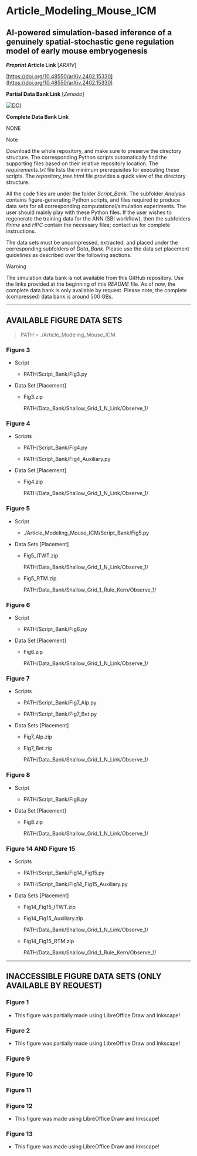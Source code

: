 # Article_Modeling_Mouse_ICM

## AI-powered simulation-based inference of a genuinely spatial-stochastic gene regulation model of early mouse embryogenesis

**_Preprint_ Article Link** [_ARXIV_]

[https://doi.org/10.48550/arXiv.2402.15330](https://doi.org/10.48550/arXiv.2402.15330)

__Partial Data Bank Link__ [_Zenodo_]

[![DOI](https://zenodo.org/badge/DOI/10.5281/zenodo.12637055.svg)](https://doi.org/10.5281/zenodo.12637055)

__Complete Data Bank Link__

NONE []()

> [!NOTE]
> Download the whole repository, and make sure to preserve the directory structure. The corresponding Python scripts automatically find the supporting files based on their relative repository location. The *requirements.txt* file lists the minimum prerequisites for executing these scripts. The *repository_tree.html* file provides a quick view of the directory structure.

All the code files are under the folder *Script_Bank*. The subfolder *Analysis* contains figure-generating Python scripts, and files required to produce data sets for all corresponding computational/simulation experiments. The user should mainly play with these Python files. If the user wishes to regenerate the training data for the ANN (SBI workflow), then the subfolders *Prime* and *HPC* contain the necessary files; contact us for complete instructions.

The data sets must be uncompressed, extracted, and placed under the corresponding subfolders of *Data_Bank*. Please use the data set placement guidelines as described over the following sections.

> [!WARNING]
> The simulation data bank is not available from this GitHub repository. Use the links provided at the beginning of this *README* file. As of now, the complete data bank is only available by request. Please note, the complete (compressed) data bank is around 500 GBs.

----

## AVAILABLE FIGURE DATA SETS

> PATH = ./Article_Modeling_Mouse_ICM

### Figure 3

 - Script

   - PATH/Script_Bank/Fig3.py

 - Data Set [Placement]

   - Fig3.zip

       PATH/Data_Bank/Shallow_Grid_1_N_Link/Observe_1/

### Figure 4

 - Scripts

   - PATH/Script_Bank/Fig4.py

   - PATH/Script_Bank/Fig4_Auxiliary.py

 - Data Set [Placement]

   - Fig4.zip

       PATH/Data_Bank/Shallow_Grid_1_N_Link/Observe_1/

### Figure 5

 - Script

   - ./Article_Modeling_Mouse_ICM/Script_Bank/Fig5.py

 - Data Sets [Placement]

   - Fig5_ITWT.zip

       PATH/Data_Bank/Shallow_Grid_1_N_Link/Observe_1/

   - Fig5_RTM.zip

       PATH/Data_Bank/Shallow_Grid_1_Rule_Kern/Observe_1/

### Figure 6

 - Script

   - PATH/Script_Bank/Fig6.py

 - Data Set [Placement]

   - Fig6.zip

       PATH/Data_Bank/Shallow_Grid_1_N_Link/Observe_1/

### Figure 7

 - Scripts

   - PATH/Script_Bank/Fig7_Alp.py

   - PATH/Script_Bank/Fig7_Bet.py

 - Data Sets [Placement]

   - Fig7_Alp.zip

   - Fig7_Bet.zip

       PATH/Data_Bank/Shallow_Grid_1_N_Link/Observe_1/

### Figure 8

 - Script

   - PATH/Script_Bank/Fig8.py

 - Data Set [Placement]

   - Fig8.zip

       PATH/Data_Bank/Shallow_Grid_1_N_Link/Observe_1/

### Figure 14 AND Figure 15

 - Scripts

   - PATH/Script_Bank/Fig14_Fig15.py

   - PATH/Script_Bank/Fig14_Fig15_Auxiliary.py

 - Data Sets [Placement]

   - Fig14_Fig15_ITWT.zip

   - Fig14_Fig15_Auxiliary.zip

       PATH/Data_Bank/Shallow_Grid_1_N_Link/Observe_1/

   - Fig14_Fig15_RTM.zip

       PATH/Data_Bank/Shallow_Grid_1_Rule_Kern/Observe_1/

----

## INACCESSIBLE FIGURE DATA SETS (ONLY AVAILABLE BY REQUEST)

### Figure 1

 - This figure was partially made using LibreOffice Draw and Inkscape!

### Figure 2

 - This figure was partially made using LibreOffice Draw and Inkscape!

### Figure 9

### Figure 10

### Figure 11

### Figure 12

 - This figure was made using LibreOffice Draw and Inkscape!

### Figure 13

 - This figure was made using LibreOffice Draw and Inkscape!
